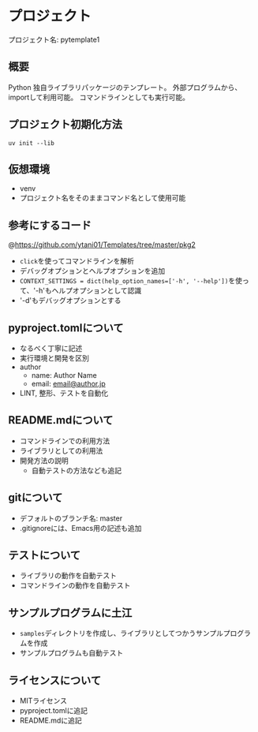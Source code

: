 # プロジェクト

プロジェクト名: pytemplate1

## 概要
Python 独自ライブラリパッケージのテンプレート。
外部プログラムから、importして利用可能。
コマンドラインとしても実行可能。

## プロジェクト初期化方法

``` shell
uv init --lib
```

## 仮想環境

- venv
- プロジェクト名をそのままコマンド名として使用可能

## 参考にするコード

@https://github.com/ytani01/Templates/tree/master/pkg2

- ``click``を使ってコマンドラインを解析
- デバッグオプションとヘルプオプションを追加
- ``CONTEXT_SETTINGS = dict(help_option_names=['-h', '--help'])``を使って、'-h'もヘルプオプションとして認識
- '-d'もデバッグオプションとする


## pyproject.tomlについて

- なるべく丁寧に記述
- 実行環境と開発を区別
- author
  - name: Author Name
  - email: email@author.jp 
- LINT, 整形、テストを自動化

## README.mdについて

- コマンドラインでの利用方法
- ライブラリとしての利用法
- 開発方法の説明
  - 自動テストの方法なども追記

## gitについて

- デフォルトのブランチ名: master
- .gitignoreには、Emacs用の記述も追加

## テストについて

- ライブラリの動作を自動テスト
- コマンドラインの動作を自動テスト

## サンプルプログラムに土江

- ``samples``ディレクトリを作成し、ライブラリとしてつかうサンプルプログラムを作成
- サンプルプログラムも自動テスト

## ライセンスについて

- MITライセンス
- pyproject.tomlに追記
- README.mdに追記
